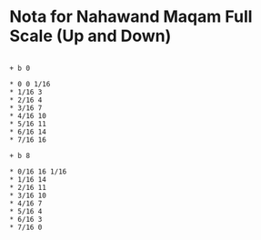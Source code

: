 # Nota for Nahawand Maqam Full Scale (Up and Down)

```scenario oscilla

+ b 0

* 0 0 1/16
* 1/16 3
* 2/16 4
* 3/16 7
* 4/16 10
* 5/16 11
* 6/16 14
* 7/16 16

+ b 8

* 0/16 16 1/16
* 1/16 14
* 2/16 11
* 3/16 10
* 4/16 7
* 5/16 4
* 6/16 3
* 7/16 0

```
